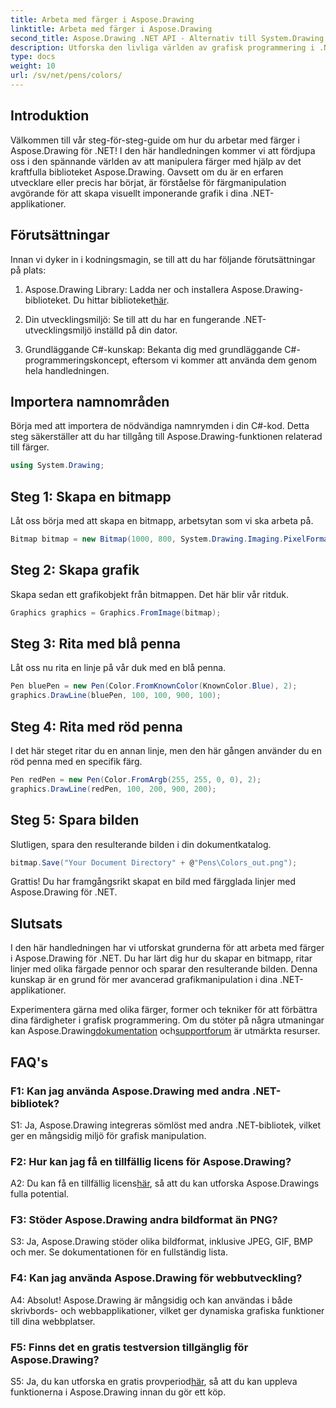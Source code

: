 ```yaml
---
title: Arbeta med färger i Aspose.Drawing
linktitle: Arbeta med färger i Aspose.Drawing
second_title: Aspose.Drawing .NET API - Alternativ till System.Drawing.Common
description: Utforska den livliga världen av grafisk programmering i .NET med Aspose.Drawing. Skapa fantastiska bilder utan ansträngning.
type: docs
weight: 10
url: /sv/net/pens/colors/
---
```

## Introduktion

Välkommen till vår steg-för-steg-guide om hur du arbetar med färger i Aspose.Drawing för .NET! I den här handledningen kommer vi att fördjupa oss i den spännande världen av att manipulera färger med hjälp av det kraftfulla biblioteket Aspose.Drawing. Oavsett om du är en erfaren utvecklare eller precis har börjat, är förståelse för färgmanipulation avgörande för att skapa visuellt imponerande grafik i dina .NET-applikationer.

## Förutsättningar

Innan vi dyker in i kodningsmagin, se till att du har följande förutsättningar på plats:

1.  Aspose.Drawing Library: Ladda ner och installera Aspose.Drawing-biblioteket. Du hittar biblioteket[här](https://releases.aspose.com/drawing/net/).

2. Din utvecklingsmiljö: Se till att du har en fungerande .NET-utvecklingsmiljö inställd på din dator.

3. Grundläggande C#-kunskap: Bekanta dig med grundläggande C#-programmeringskoncept, eftersom vi kommer att använda dem genom hela handledningen.

## Importera namnområden

Börja med att importera de nödvändiga namnrymden i din C#-kod. Detta steg säkerställer att du har tillgång till Aspose.Drawing-funktionen relaterad till färger.

```csharp
using System.Drawing;
```

## Steg 1: Skapa en bitmapp

Låt oss börja med att skapa en bitmapp, arbetsytan som vi ska arbeta på.

```csharp
Bitmap bitmap = new Bitmap(1000, 800, System.Drawing.Imaging.PixelFormat.Format32bppPArgb);
```

## Steg 2: Skapa grafik

Skapa sedan ett grafikobjekt från bitmappen. Det här blir vår ritduk.

```csharp
Graphics graphics = Graphics.FromImage(bitmap);
```

## Steg 3: Rita med blå penna

Låt oss nu rita en linje på vår duk med en blå penna.

```csharp
Pen bluePen = new Pen(Color.FromKnownColor(KnownColor.Blue), 2);
graphics.DrawLine(bluePen, 100, 100, 900, 100);
```

## Steg 4: Rita med röd penna

I det här steget ritar du en annan linje, men den här gången använder du en röd penna med en specifik färg.

```csharp
Pen redPen = new Pen(Color.FromArgb(255, 255, 0, 0), 2);
graphics.DrawLine(redPen, 100, 200, 900, 200);
```

## Steg 5: Spara bilden

Slutligen, spara den resulterande bilden i din dokumentkatalog.

```csharp
bitmap.Save("Your Document Directory" + @"Pens\Colors_out.png");
```

Grattis! Du har framgångsrikt skapat en bild med färgglada linjer med Aspose.Drawing för .NET.

## Slutsats

I den här handledningen har vi utforskat grunderna för att arbeta med färger i Aspose.Drawing för .NET. Du har lärt dig hur du skapar en bitmapp, ritar linjer med olika färgade pennor och sparar den resulterande bilden. Denna kunskap är en grund för mer avancerad grafikmanipulation i dina .NET-applikationer.

 Experimentera gärna med olika färger, former och tekniker för att förbättra dina färdigheter i grafisk programmering. Om du stöter på några utmaningar kan Aspose.Drawing[dokumentation](https://reference.aspose.com/drawing/net/) och[supportforum](https://forum.aspose.com/c/diagram/17) är utmärkta resurser.

## FAQ's

### F1: Kan jag använda Aspose.Drawing med andra .NET-bibliotek?

S1: Ja, Aspose.Drawing integreras sömlöst med andra .NET-bibliotek, vilket ger en mångsidig miljö för grafisk manipulation.

### F2: Hur kan jag få en tillfällig licens för Aspose.Drawing?

 A2: Du kan få en tillfällig licens[här](https://purchase.aspose.com/temporary-license/), så att du kan utforska Aspose.Drawings fulla potential.

### F3: Stöder Aspose.Drawing andra bildformat än PNG?

S3: Ja, Aspose.Drawing stöder olika bildformat, inklusive JPEG, GIF, BMP och mer. Se dokumentationen för en fullständig lista.

### F4: Kan jag använda Aspose.Drawing för webbutveckling?

A4: Absolut! Aspose.Drawing är mångsidig och kan användas i både skrivbords- och webbapplikationer, vilket ger dynamiska grafiska funktioner till dina webbplatser.

### F5: Finns det en gratis testversion tillgänglig för Aspose.Drawing?

 S5: Ja, du kan utforska en gratis provperiod[här](https://releases.aspose.com/drawing/net/), så att du kan uppleva funktionerna i Aspose.Drawing innan du gör ett köp.
